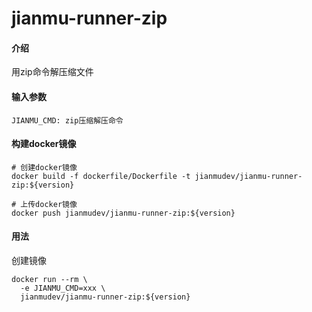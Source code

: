 # jianmu-runner-zip

#### 介绍
用zip命令解压缩文件

#### 输入参数
```
JIANMU_CMD: zip压缩解压命令
```

#### 构建docker镜像
```
# 创建docker镜像
docker build -f dockerfile/Dockerfile -t jianmudev/jianmu-runner-zip:${version}

# 上传docker镜像
docker push jianmudev/jianmu-runner-zip:${version}
```

#### 用法
创建镜像
```
docker run --rm \
  -e JIANMU_CMD=xxx \
  jianmudev/jianmu-runner-zip:${version}
```
